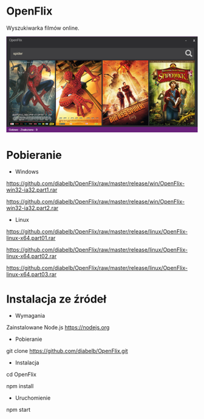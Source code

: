 # OpenFlix

Wyszukiwarka filmów online.

![Alt OpenFlix](https://github.com/diabelb/OpenFlix/blob/master/preview.png?raw=true "OpenFlix")

# Pobieranie

* Windows

https://github.com/diabelb/OpenFlix/raw/master/release/win/OpenFlix-win32-ia32.part1.rar

https://github.com/diabelb/OpenFlix/raw/master/release/win/OpenFlix-win32-ia32.part2.rar

* Linux

https://github.com/diabelb/OpenFlix/raw/master/release/linux/OpenFlix-linux-x64.part01.rar

https://github.com/diabelb/OpenFlix/raw/master/release/linux/OpenFlix-linux-x64.part02.rar

https://github.com/diabelb/OpenFlix/raw/master/release/linux/OpenFlix-linux-x64.part03.rar

# Instalacja ze źródeł

* Wymagania

Zainstalowane Node.js https://nodejs.org

* Pobieranie

git clone https://github.com/diabelb/OpenFlix.git

* Instalacja

cd OpenFlix

npm install

* Uruchomienie

npm start

